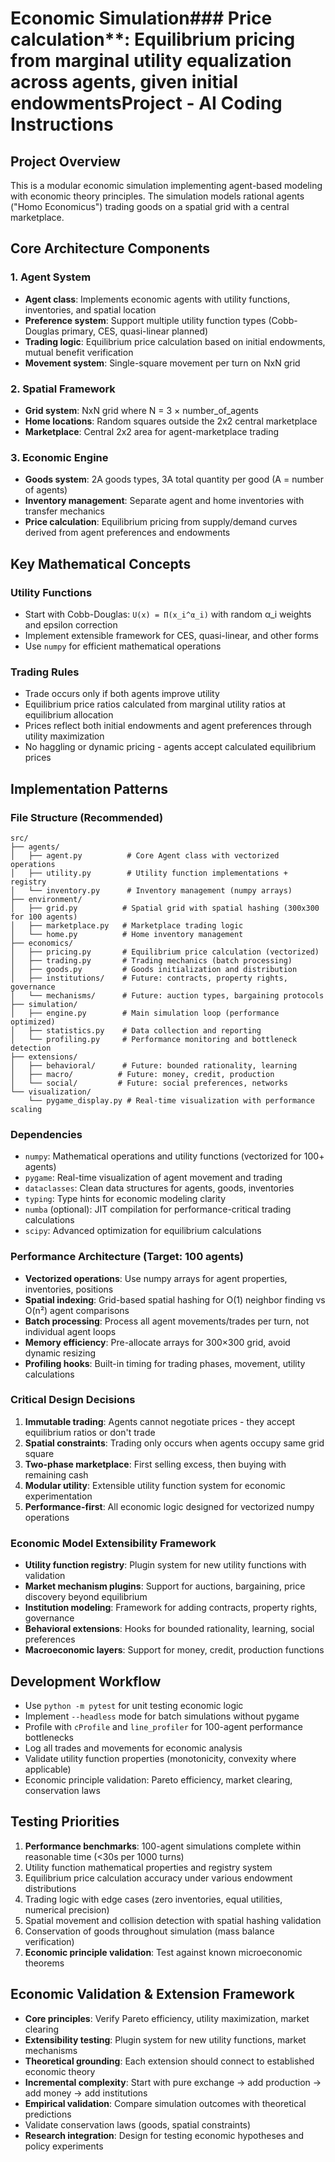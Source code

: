 # Economic Simulation### Price calculation**: Equilibrium pricing from marginal utility equalization across agents, given initial endowmentsProject - AI Coding Instructions

## Project Overview
This is a modular economic simulation implementing agent-based modeling with economic theory principles. The simulation models rational agents ("Homo Economicus") trading goods on a spatial grid with a central marketplace.

## Core Architecture Components

### 1. Agent System
- **Agent class**: Implements economic agents with utility functions, inventories, and spatial location
- **Preference system**: Support multiple utility function types (Cobb-Douglas primary, CES, quasi-linear planned)
- **Trading logic**: Equilibrium price calculation based on initial endowments, mutual benefit verification
- **Movement system**: Single-square movement per turn on NxN grid

### 2. Spatial Framework
- **Grid system**: NxN grid where N = 3 × number_of_agents
- **Home locations**: Random squares outside the 2x2 central marketplace
- **Marketplace**: Central 2x2 area for agent-marketplace trading

### 3. Economic Engine
- **Goods system**: 2A goods types, 3A total quantity per good (A = number of agents)
- **Inventory management**: Separate agent and home inventories with transfer mechanics
- **Price calculation**: Equilibrium pricing from supply/demand curves derived from agent preferences and endowments

## Key Mathematical Concepts

### Utility Functions
- Start with Cobb-Douglas: `U(x) = Π(x_i^α_i)` with random α_i weights and epsilon correction
- Implement extensible framework for CES, quasi-linear, and other forms
- Use `numpy` for efficient mathematical operations

### Trading Rules
- Trade occurs only if both agents improve utility
- Equilibrium price ratios calculated from marginal utility ratios at equilibrium allocation
- Prices reflect both initial endowments and agent preferences through utility maximization
- No haggling or dynamic pricing - agents accept calculated equilibrium prices

## Implementation Patterns

### File Structure (Recommended)
```
src/
├── agents/
│   ├── agent.py          # Core Agent class with vectorized operations
│   ├── utility.py        # Utility function implementations + registry
│   └── inventory.py      # Inventory management (numpy arrays)
├── environment/
│   ├── grid.py          # Spatial grid with spatial hashing (300x300 for 100 agents)
│   ├── marketplace.py   # Marketplace trading logic
│   └── home.py          # Home inventory management
├── economics/
│   ├── pricing.py       # Equilibrium price calculation (vectorized)
│   ├── trading.py       # Trading mechanics (batch processing)
│   ├── goods.py         # Goods initialization and distribution
│   ├── institutions/    # Future: contracts, property rights, governance
│   └── mechanisms/      # Future: auction types, bargaining protocols
├── simulation/
│   ├── engine.py        # Main simulation loop (performance optimized)
│   ├── statistics.py    # Data collection and reporting
│   └── profiling.py     # Performance monitoring and bottleneck detection
├── extensions/
│   ├── behavioral/      # Future: bounded rationality, learning
│   ├── macro/          # Future: money, credit, production
│   └── social/         # Future: social preferences, networks
└── visualization/
    └── pygame_display.py # Real-time visualization with performance scaling
```

### Dependencies
- `numpy`: Mathematical operations and utility functions (vectorized for 100+ agents)
- `pygame`: Real-time visualization of agent movement and trading
- `dataclasses`: Clean data structures for agents, goods, inventories
- `typing`: Type hints for economic modeling clarity
- `numba` (optional): JIT compilation for performance-critical trading calculations
- `scipy`: Advanced optimization for equilibrium calculations

### Performance Architecture (Target: 100 agents)
- **Vectorized operations**: Use numpy arrays for agent properties, inventories, positions
- **Spatial indexing**: Grid-based spatial hashing for O(1) neighbor finding vs O(n²) agent comparisons
- **Batch processing**: Process all agent movements/trades per turn, not individual agent loops
- **Memory efficiency**: Pre-allocate arrays for 300×300 grid, avoid dynamic resizing
- **Profiling hooks**: Built-in timing for trading phases, movement, utility calculations

### Critical Design Decisions
1. **Immutable trading**: Agents cannot negotiate prices - they accept equilibrium ratios or don't trade
2. **Spatial constraints**: Trading only occurs when agents occupy same grid square
3. **Two-phase marketplace**: First selling excess, then buying with remaining cash
4. **Modular utility**: Extensible utility function system for economic experimentation
5. **Performance-first**: All economic logic designed for vectorized numpy operations

### Economic Model Extensibility Framework
- **Utility function registry**: Plugin system for new utility functions with validation
- **Market mechanism plugins**: Support for auctions, bargaining, price discovery beyond equilibrium
- **Institution modeling**: Framework for adding contracts, property rights, governance
- **Behavioral extensions**: Hooks for bounded rationality, learning, social preferences
- **Macroeconomic layers**: Support for money, credit, production functions

## Development Workflow
- Use `python -m pytest` for unit testing economic logic
- Implement `--headless` mode for batch simulations without pygame
- Profile with `cProfile` and `line_profiler` for 100-agent performance bottlenecks
- Log all trades and movements for economic analysis
- Validate utility function properties (monotonicity, convexity where applicable)
- Economic principle validation: Pareto efficiency, market clearing, conservation laws

## Testing Priorities
1. **Performance benchmarks**: 100-agent simulations complete within reasonable time (<30s per 1000 turns)
2. Utility function mathematical properties and registry system
3. Equilibrium price calculation accuracy under various endowment distributions
4. Trading logic with edge cases (zero inventories, equal utilities, numerical precision)
5. Spatial movement and collision detection with spatial hashing validation
6. Conservation of goods throughout simulation (mass balance verification)
7. **Economic principle validation**: Test against known microeconomic theorems

## Economic Validation & Extension Framework
- **Core principles**: Verify Pareto efficiency, utility maximization, market clearing
- **Extensibility testing**: Plugin system for new utility functions, market mechanisms
- **Theoretical grounding**: Each extension should connect to established economic theory
- **Incremental complexity**: Start with pure exchange → add production → add money → add institutions
- **Empirical validation**: Compare simulation outcomes with theoretical predictions
- Validate conservation laws (goods, spatial constraints)
- **Research integration**: Design for testing economic hypotheses and policy experiments